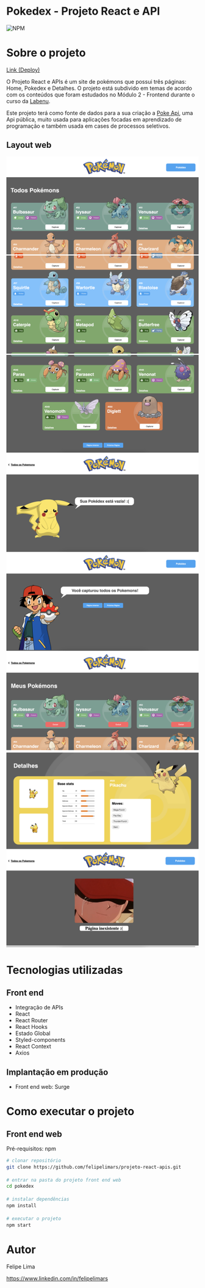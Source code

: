 # Pokedex - Projeto React e API
![NPM](https://img.shields.io/npm/l/react)

# Sobre o projeto

[Link (Deploy)](https://pokedexpokemons.surge.sh)

O Projeto React e APIs é um site de pokémons que possui três páginas: Home, Pokedex e Detalhes. O projeto está subdivido em temas de acordo com os conteúdos que foram estudados no Módulo 2 - Frontend durante o curso da [Labenu](https://www.labenu.com.br/ "Site da Labenu").

Este projeto terá como fonte de dados para a sua criação a [Poke Api](https://pokeapi.co/ "Poke Api"), uma Api pública, muito usada para aplicações focadas em aprendizado de programação e também usada em cases de processos seletivos.


## Layout web

![Web 1](https://github.com/felipelimars/projeto-react-apis/blob/projeto-react-apis-felipe-lima-easley/pokedex/src/assets/prints/1.png)
![Web 2](https://github.com/felipelimars/projeto-react-apis/blob/projeto-react-apis-felipe-lima-easley/pokedex/src/assets/prints/2.png)
![Web 3](https://github.com/felipelimars/projeto-react-apis/blob/projeto-react-apis-felipe-lima-easley/pokedex/src/assets/prints/3.png)
![Web 4](https://github.com/felipelimars/projeto-react-apis/blob/projeto-react-apis-felipe-lima-easley/pokedex/src/assets/prints/4.png)
![Web 5](https://github.com/felipelimars/projeto-react-apis/blob/projeto-react-apis-felipe-lima-easley/pokedex/src/assets/prints/5.png)
![Web 6](https://github.com/felipelimars/projeto-react-apis/blob/projeto-react-apis-felipe-lima-easley/pokedex/src/assets/prints/6.png)
![Web 7](https://github.com/felipelimars/projeto-react-apis/blob/projeto-react-apis-felipe-lima-easley/pokedex/src/assets/prints/7.png)
![Web 8](https://github.com/felipelimars/projeto-react-apis/blob/projeto-react-apis-felipe-lima-easley/pokedex/src/assets/prints/8.png)

# Tecnologias utilizadas

## Front end

- Integração de APIs
- React
- React Router
- React Hooks
- Estado Global
- Styled-components
- React Context
- Axios

## Implantação em produção

- Front end web: Surge

# Como executar o projeto

## Front end web
Pré-requisitos: npm 

```bash / terminal
# clonar repositório
git clone https://github.com/felipelimars/projeto-react-apis.git

# entrar na pasta do projeto front end web
cd pokedex

# instalar dependências
npm install

# executar o projeto
npm start
```

# Autor

Felipe Lima

https://www.linkedin.com/in/felipelimars



